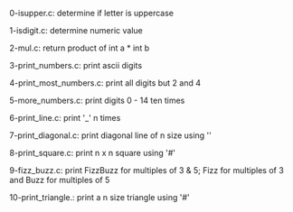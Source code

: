 0-isupper.c:
    determine if letter is uppercase

1-isdigit.c:
    determine numeric value

2-mul.c:
    return product of int a * int b

3-print_numbers.c:
    print ascii digits

4-print_most_numbers.c:
    print all digits but 2 and 4

5-more_numbers.c:
    print digits 0 - 14 ten times

6-print_line.c:
    print '_' n times

7-print_diagonal.c:
    print diagonal line of n size
    using '\'

8-print_square.c:
    print n x n square using '#'

9-fizz_buzz.c:
    print FizzBuzz for multiples of
    3 & 5; Fizz for multiples of 3
    and Buzz for multiples of 5

10-print_triangle.:
    print a n size triangle using '#'


